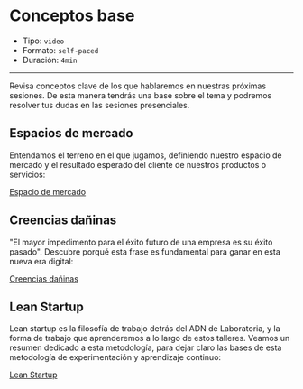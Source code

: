 # Conceptos base

* Tipo: `video`
* Formato: `self-paced`
* Duración: `4min`

***

Revisa conceptos clave de los que hablaremos en nuestras próximas sesiones. De
esta manera tendrás una base sobre el tema y podremos resolver tus dudas en las
sesiones presenciales.

## Espacios de mercado

Entendamos el terreno en el que jugamos, definiendo nuestro espacio de mercado y
el resultado esperado del cliente de nuestros productos o servicios:

[Espacio de mercado](https://youtu.be/f3hEZbsbeyg)

## Creencias dañinas

"El mayor impedimento para el éxito futuro de una empresa es su éxito pasado".
Descubre porqué esta frase es fundamental para ganar en esta nueva era digital:

[Creencias dañinas](https://youtu.be/7f9P901cWAM)

## Lean Startup

Lean startup es la filosofía de trabajo detrás del ADN de Laboratoria, y la
forma de trabajo que aprenderemos a lo largo de estos talleres.
Veamos un resumen dedicado a esta metodología, para dejar claro las bases de esta
metodología de experimentación y aprendizaje continuo:

[Lean Startup](https://youtu.be/OYqvBfwnmZ0)
